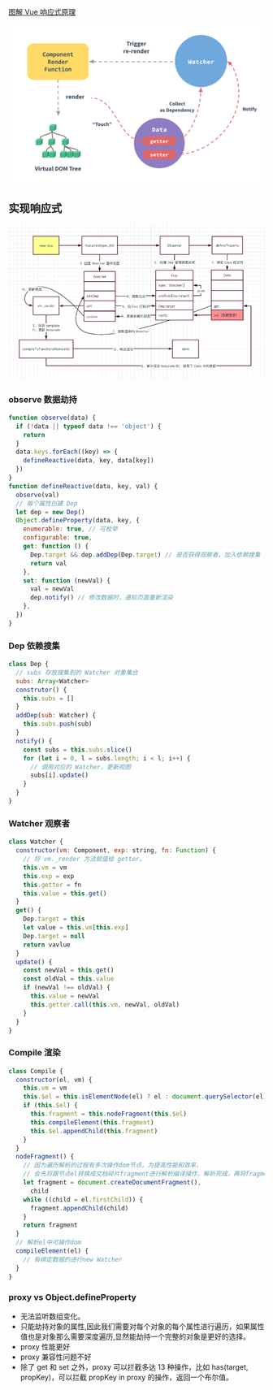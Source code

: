 [图解 Vue 响应式原理](https://juejin.cn/post/6857669921166491662)

![data](./assets/data.jpg)

## 实现响应式

![model](./assets/model.jpg)

### observe 数据劫持

```js
function observe(data) {
  if (!data || typeof data !== 'object') {
    return
  }
  data.keys.forEach((key) => {
    defineReactive(data, key, data[key])
  })
}
function defineReactive(data, key, val) {
  observe(val)
  // 每个属性创建 Dep
  let dep = new Dep()
  Object.defineProperty(data, key, {
    enumerable: true, // 可枚举
    configurable: true,
    get: function () {
      Dep.target && dep.addDep(Dep.target) // 是否获得观察者，加入依赖搜集
      return val
    },
    set: function (newVal) {
      val = newVal
      dep.notify() // 修改数据时，通知页面重新渲染
    },
  })
}
```

### Dep 依赖搜集

```js
class Dep {
  // subs 存放搜集到的 Watcher 对象集合
  subs: Array<Watcher>
  construtor() {
    this.subs = []
  }
  addDep(sub: Watcher) {
    this.subs.push(sub)
  }
  notify() {
    const subs = this.subs.slice()
    for (let i = 0, l = subs.length; i < l; i++) {
      // 调用对应的 Watcher，更新视图
      subs[i].update()
    }
  }
}
```

### Watcher 观察者

```js
class Watcher {
  constructor(vm: Component, exp: string, fn: Function) {
    // 将 vm._render 方法赋值给 getter。
    this.vm = vm
    this.exp = exp
    this.getter = fn
    this.value = this.get()
  }
  get() {
    Dep.target = this
    let value = this.vm[this.exp]
    Dep.target = null
    return vavlue
  }
  update() {
    const newVal = this.get()
    const oldVal = this.value
    if (newVal !== oldVal) {
      this.value = newVal
      this.getter.call(this.vm, newVal, oldVal)
    }
  }
}
```

### Compile 渲染

```js
class Compile {
  constructor(el, vm) {
    this.vm = vm
    this.$el = this.isElementNode(el) ? el : document.querySelector(el)
    if (this.$el) {
      this.fragment = this.nodeFragment(this.$el)
      this.compileElement(this.fragment)
      this.$el.appendChild(this.fragment)
    }
  }
  nodeFragment() {
    // 因为遍历解析的过程有多次操作dom节点，为提高性能和效率，
    // 会先将跟节点el转换成文档碎片fragment进行解析编译操作，解析完成，再将fragment添加回原来的真实dom节点中
    let fragment = document.createDocumentFragment(),
      child
    while ((child = el.firstChild)) {
      fragment.appendChild(child)
    }
    return fragment
  }
  // 解析el中可操作dom
  compileElement(el) {
    // 有绑定数据的进行new Watcher
  }
}
```

### proxy vs Object.defineProperty

- 无法监听数组变化。
- 只能劫持对象的属性,因此我们需要对每个对象的每个属性进行遍历，如果属性值也是对象那么需要深度遍历,显然能劫持一个完整的对象是更好的选择。
- proxy 性能更好
- proxy 兼容性问题不好
- 除了 get 和 set 之外，proxy 可以拦截多达 13 种操作，比如 has(target, propKey)，可以拦截 propKey in proxy 的操作，返回一个布尔值。

